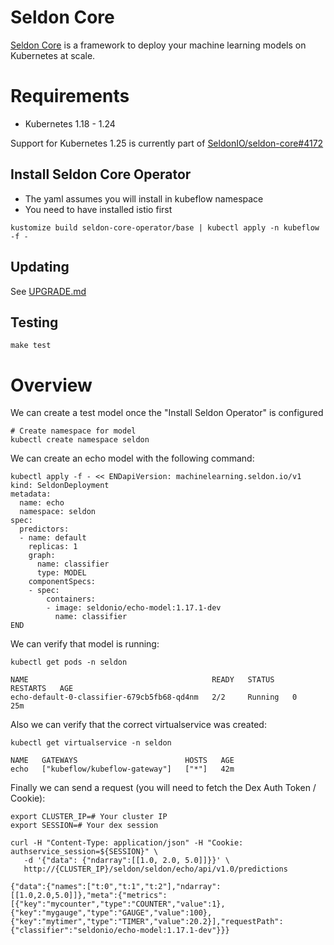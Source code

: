 # Seldon Core

[Seldon Core](https://github.com/SeldonIO/seldon-core/) is a framework to deploy your machine learning models on Kubernetes at scale.

# Requirements

* Kubernetes 1.18 - 1.24

Support for Kubernetes 1.25 is currently part of [SeldonIO/seldon-core#4172](https://github.com/SeldonIO/seldon-core/pull/4172)

## Install Seldon Core Operator

 * The yaml assumes you will install in kubeflow namespace
 * You need to have installed istio first

```
kustomize build seldon-core-operator/base | kubectl apply -n kubeflow -f -
```

## Updating

See [UPGRADE.md](UPGRADE.md)

## Testing

```
make test
```

# Overview

We can create a test model once the "Install Seldon Operator" is configured

```
# Create namespace for model
kubectl create namespace seldon
```

We can create an echo model with the following command:

```
kubectl apply -f - << ENDapiVersion: machinelearning.seldon.io/v1
kind: SeldonDeployment
metadata:
  name: echo
  namespace: seldon
spec:
  predictors:
  - name: default
    replicas: 1
    graph:
      name: classifier
      type: MODEL
    componentSpecs:
    - spec:
        containers:
        - image: seldonio/echo-model:1.17.1-dev
          name: classifier
END
```

We can verify that model is running:

```
kubectl get pods -n seldon

NAME                                         READY   STATUS    RESTARTS   AGE
echo-default-0-classifier-679cb5fb68-qd4nm   2/2     Running   0          25m
```

Also we can verify that the correct virtualservice was created:

```
kubectl get virtualservice -n seldon

NAME   GATEWAYS                        HOSTS   AGE
echo   ["kubeflow/kubeflow-gateway"]   ["*"]   42m
```

Finally we can send a request (you will need to fetch the Dex Auth Token / Cookie):

```
export CLUSTER_IP=# Your cluster IP
export SESSION=# Your dex session

curl -H "Content-Type: application/json" -H "Cookie: authservice_session=${SESSION}" \
   -d '{"data": {"ndarray":[[1.0, 2.0, 5.0]]}}' \
   http://{CLUSTER_IP}/seldon/seldon/echo/api/v1.0/predictions

{"data":{"names":["t:0","t:1","t:2"],"ndarray":[[1.0,2.0,5.0]]},"meta":{"metrics":[{"key":"mycounter","type":"COUNTER","value":1},{"key":"mygauge","type":"GAUGE","value":100},{"key":"mytimer","type":"TIMER","value":20.2}],"requestPath":{"classifier":"seldonio/echo-model:1.17.1-dev"}}}
```

